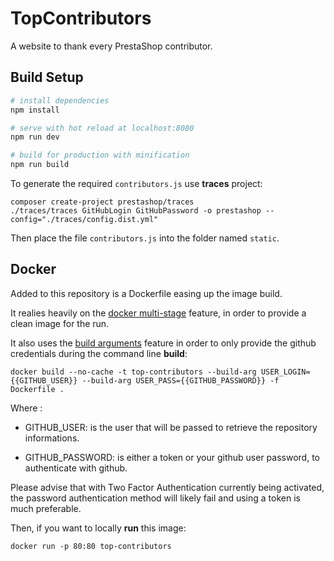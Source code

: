 # TopContributors

A website to thank every PrestaShop contributor.

## Build Setup

``` bash
# install dependencies
npm install

# serve with hot reload at localhost:8080
npm run dev

# build for production with minification
npm run build
```

To generate the required ``contributors.js`` use **traces** project:

```
composer create-project prestashop/traces
./traces/traces GitHubLogin GitHubPassword -o prestashop --config="./traces/config.dist.yml"
```

Then place the file `contributors.js` into the folder named `static`.

## Docker

Added to this repository is a Dockerfile easing up the image build.

It realies heavily on the [docker multi-stage](https://docs.docker.com/develop/develop-images/multistage-build/) feature, in order to provide a clean image for the run.

It also uses the [build arguments](https://docs.docker.com/engine/reference/commandline/build/#set-build-time-variables---build-arg) feature in order to only provide the github credentials during the command line **build**:

```
docker build --no-cache -t top-contributors --build-arg USER_LOGIN={{GITHUB_USER}} --build-arg USER_PASS={{GITHUB_PASSWORD}} -f Dockerfile .
```

Where :

 - GITHUB_USER: is the user that will be passed to retrieve the repository informations.

 - GITHUB_PASSWORD: is either a token or your github user password, to authenticate with github.

Please advise that with Two Factor Authentication currently being activated, the password authentication method will likely fail and using a token is much preferable.

Then, if you want to locally **run** this image:

```
docker run -p 80:80 top-contributors
```
